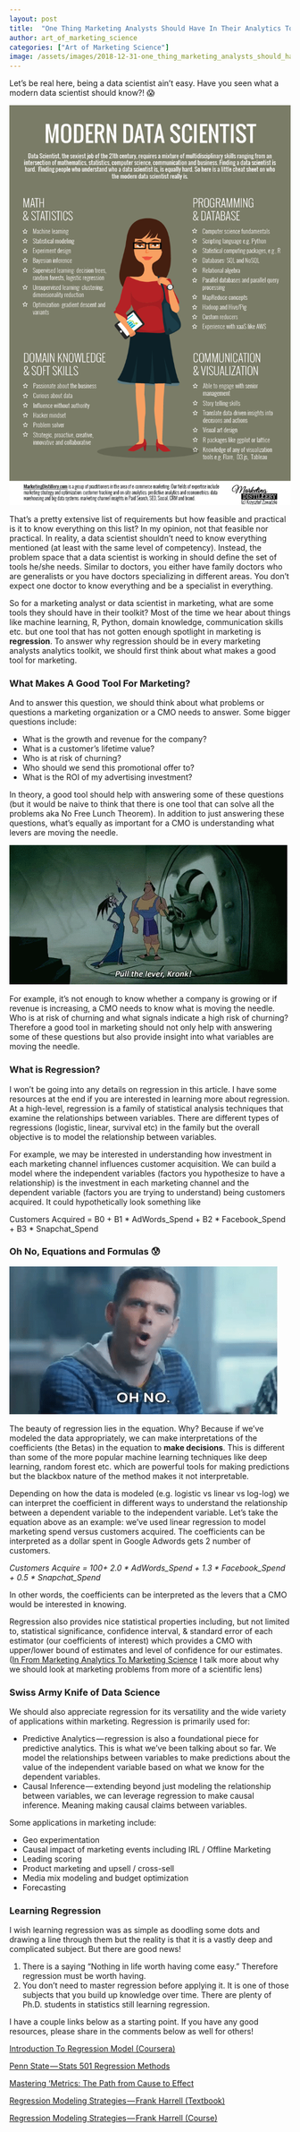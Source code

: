 ```yaml
---
layout: post
title:  "One Thing Marketing Analysts Should Have In Their Analytics Toolkit"
author: art_of_marketing_science
categories: ["Art of Marketing Science"]
image: /assets/images/2018-12-31-one_thing_marketing_analysts_should_have_in_their_analytics_toolkit//toolbox.jpeg
---
```


Let’s be real here, being a data scientist ain’t easy. Have you seen what a modern data scientist should know?! 😱

![png](/assets/images/2018-12-31-one_thing_marketing_analysts_should_have_in_their_analytics_toolkit//modern_data_scientist.png)

That’s a pretty extensive list of requirements but how feasible and practical is it to know everything on this list? In my opinion, not that feasible nor practical. In reality, a data scientist shouldn’t need to know everything mentioned (at least with the same level of competency). Instead, the problem space that a data scientist is working in should define the set of tools he/she needs. Similar to doctors, you either have family doctors who are generalists or you have doctors specializing in different areas. You don’t expect one doctor to know everything and be a specialist in everything.


So for a marketing analyst or data scientist in marketing, what are some tools they should have in their toolkit? Most of the time we hear about things like machine learning, R, Python, domain knowledge, communication skills etc. but one tool that has not gotten enough spotlight in marketing is **regression**. To answer why regression should be in every marketing analysts analytics toolkit, we should first think about what makes a good tool for marketing.

### What Makes A Good Tool For Marketing?

And to answer this question, we should think about what problems or questions a marketing organization or a CMO needs to answer. Some bigger questions include:

- What is the growth and revenue for the company?
- What is a customer’s lifetime value?
- Who is at risk of churning?
- Who should we send this promotional offer to?
- What is the ROI of my advertising investment?

In theory, a good tool should help with answering some of these questions (but it would be naive to think that there is one tool that can solve all the problems aka No Free Lunch Theorem). In addition to just answering these questions, what’s equally as important for a CMO is understanding what levers are moving the needle.

![gif](/assets/images/2018-12-31-one_thing_marketing_analysts_should_have_in_their_analytics_toolkit//levers.gif)

For example, it’s not enough to know whether a company is growing or if revenue is increasing, a CMO needs to know what is moving the needle. Who is at risk of churning and what signals indicate a high risk of churning? Therefore a good tool in marketing should not only help with answering some of these questions but also provide insight into what variables are moving the needle.

### What is Regression?
I won’t be going into any details on regression in this article. I have some resources at the end if you are interested in learning more about regression. At a high-level, regression is a family of statistical analysis techniques that examine the relationships between variables. There are different types of regressions (logistic, linear, survival etc) in the family but the overall objective is to model the relationship between variables.

For example, we may be interested in understanding how investment in each marketing channel influences customer acquisition. We can build a model where the independent variables (factors you hypothesize to have a relationship) is the investment in each marketing channel and the dependent variable (factors you are trying to understand) being customers acquired. It could hypothetically look something like

Customers Acquired = B0 + B1 * AdWords_Spend + B2 * Facebook_Spend + B3 * Snapchat_Spend

### Oh No, Equations and Formulas 😰

![gif](/assets/images/2018-12-31-one_thing_marketing_analysts_should_have_in_their_analytics_toolkit//oh_no.gif)

The beauty of regression lies in the equation. Why? Because if we’ve modeled the data appropriately, we can make interpretations of the coefficients (the Betas) in the equation to **make decisions**. This is different than some of the more popular machine learning techniques like deep learning, random forest etc. which are powerful tools for making predictions but the blackbox nature of the method makes it not interpretable.

Depending on how the data is modeled (e.g. logistic vs linear vs log-log) we can interpret the coefficient in different ways to understand the relationship between a dependent variable to the independent variable. Let’s take the equation above as an example: we’ve used linear regression to model marketing spend versus customers acquired. The coefficients can be interpreted as a dollar spent in Google Adwords gets 2 number of customers.

_Customers Acquire = 100+ 2.0 * AdWords_Spend + 1.3 * Facebook_Spend + 0.5 * Snapchat_Spend_

In other words, the coefficients can be interpreted as the levers that a CMO would be interested in knowing.

Regression also provides nice statistical properties including, but not limited to, statistical significance, confidence interval, & standard error of each estimator (our coefficients of interest) which provides a CMO with upper/lower bound of estimates and level of confidence for our estimates. ([In From Marketing Analytics To Marketing Science](https://artofmarketingscience.github.io/AOM-from_marketing_analytics_to_marketing_science/) I talk more about why we should look at marketing problems from more of a scientific lens)

### Swiss Army Knife of Data Science

We should also appreciate regression for its versatility and the wide variety of applications within marketing. Regression is primarily used for:

- Predictive Analytics — regression is also a foundational piece for predictive analytics. This is what we’ve been talking about so far. We model the relationships between variables to make predictions about the value of the independent variable based on what we know for the dependent variables.
- Causal Inference — extending beyond just modeling the relationship between variables, we can leverage regression to make causal inference. Meaning making causal claims between variables.

Some applications in marketing include:

- Geo experimentation
- Causal impact of marketing events including IRL / Offline Marketing
- Leading scoring
- Product marketing and upsell / cross-sell
- Media mix modeling and budget optimization
- Forecasting

### Learning Regression

I wish learning regression was as simple as doodling some dots and drawing a line through them but the reality is that it is a vastly deep and complicated subject. But there are good news!

1. There is a saying “Nothing in life worth having come easy.” Therefore regression must be worth having.
2. You don’t need to master regression before applying it. It is one of those subjects that you build up knowledge over time. There are plenty of Ph.D. students in statistics still learning regression.

I have a couple links below as a starting point. If you have any good resources, please share in the comments below as well for others!

[Introduction To Regression Model (Coursera)](https://www.coursera.org/lecture/wharton-quantitative-modeling/4-1-introduction-to-regression-model-DEymf)

[Penn State — Stats 501 Regression Methods](https://newonlinecourses.science.psu.edu/stat501/node/250/)

[Mastering ‘Metrics: The Path from Cause to Effect](https://www.amazon.com/Mastering-Metrics-Path-Cause-Effect/dp/0691152845)

[Regression Modeling Strategies — Frank Harrell (Textbook)](https://www.amazon.ca/Regression-Modeling-Strategies-Applications-Logistic/dp/0387952322)

[Regression Modeling Strategies — Frank Harrell (Course)](https://artofmarketingscience.github.io/DS-regression_modelling_strategies/)
